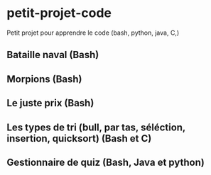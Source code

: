 # petit-projet-code
Petit projet pour apprendre le code (bash, python,  java, C,)

## Bataille naval (Bash)


## Morpions (Bash)


## Le juste prix (Bash)


## Les types de tri (bull, par tas, séléction, insertion, quicksort) (Bash et C)


## Gestionnaire de quiz (Bash, Java et python)

